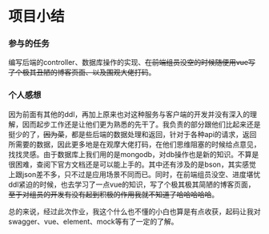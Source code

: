 # 项目小结

### 参与的任务

编写后端的controller、数据库操作的实现、~~在前端组员没空的时候随便用vue写了个极其丑陋的博客页面、以及围观大佬打码~~。

### 个人感想

因为前面有其他的ddl，再加上原来也对这种服务与客户端的开发并没有深入的理解，因而起步工作还是让他们更为熟悉的先干了。我负责的部分跟他们比起来还是挺少的了，~~因为菜~~，都是些后端的数据处理和返回，针对于各种api的请求，返回所需要的数据，因此更多地是在观摩大佬打码，在他们思维阻塞的时候给点意见，找找灵感。由于数据库上我们用的是mongodb，对db操作也是新的知识。不算是很困难，查阅下官方文档还是可以能上手的。其中还有涉及的是bson，其实感觉上跟json差不多，只不过是应用场景不同而已。同时，在前端组员没空、进度堪忧ddl紧迫的时候，也去学习了一点vue的知识，写了个极其极其简陋的博客页面，~~至于对组员的开发有没有起到积极的作用我就不知道了哈哈哈哈哈~~。

总的来说，经过此次作业，我这个什么也不懂的小白也算是有点收获，起码让我对swagger、vue、element、mock等有了一定的了解。